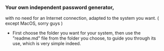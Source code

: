### Your own independent password generator,
with no need for an Internet connection, adapted to the system you want. ( except MacOS, sorry guys )

- First choose the folder you want for your system, then use the "readme.md" file from the folder you choose, to guide you through its use, which is very simple indeed.